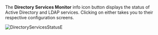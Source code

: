 ---
---

The **Directory Services Monitor** <span class="material-icons">info</span> icon button displays the status of Active Directory and LDAP services. 
Clicking on either takes you to their respective configuration screens. 

![DirectoryServicesStatusE](/images/SCALE/22.02/DirectoryServicesStatus.png "Directory Services Monitor")